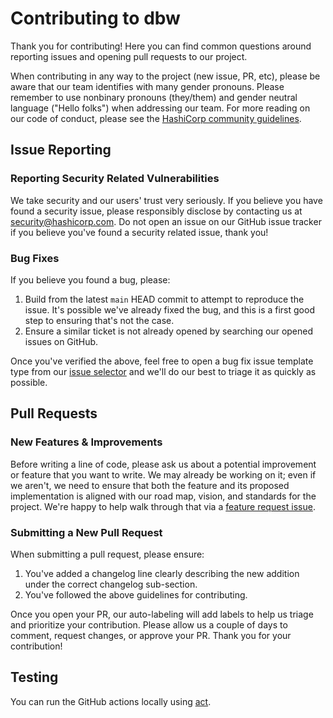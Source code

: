 # Contributing to dbw

Thank you for contributing! Here you can find common questions around reporting issues and opening
pull requests to our project.

When contributing in any way to the project (new issue, PR, etc), please be aware that our team identifies with many gender pronouns. Please remember to use nonbinary pronouns (they/them) and gender neutral language ("Hello folks") when addressing our team. For more reading on our code of conduct, please see the [HashiCorp community guidelines](https://www.hashicorp.com/community-guidelines). 

## Issue Reporting
### Reporting Security Related Vulnerabilities

We take security and our users' trust very seriously. If you believe you have found a security issue, please responsibly disclose by contacting us at security@hashicorp.com. Do not open an issue on 
our GitHub issue tracker if you believe you've found a security related issue, thank you!

### Bug Fixes

If you believe you found a bug, please:

1. Build from the latest `main` HEAD commit to attempt to reproduce the issue. It's possible we've already fixed
the bug, and this is a first good step to ensuring that's not the case.
1. Ensure a similar ticket is not already opened by searching our opened issues on GitHub.


Once you've verified the above, feel free to open a bug fix issue template type from our [issue selector](https://github.com/hashicorp/go-secure-stdlib/issues/new/choose)
and we'll do our best to triage it as quickly as possible. 

## Pull Requests

### New Features & Improvements

Before writing a line of code, please ask us about a potential improvement or feature that you want to write. We may already be working on it; even if we aren't, we need to ensure that both the feature and its proposed implementation is aligned with our road map, vision, and standards for the project. We're happy to help walk through that via a [feature request issue](https://github.com/hashicorp/go-secure-stdlib/issues/new/choose).

### Submitting a New Pull Request

When submitting a pull request, please ensure:

1. You've added a changelog line clearly describing the new addition under the correct changelog sub-section.
2. You've followed the above guidelines for contributing.

Once you open your PR, our auto-labeling will add labels to help us triage and prioritize your contribution. Please
allow us a couple of days to comment, request changes, or approve your PR. Thank you for your contribution!

## Testing

You can run the GitHub actions locally using [act](https://github.com/nektos/act). 

